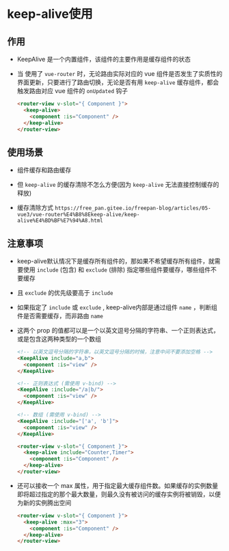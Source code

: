 # keep-alive使用

## 作用

+ KeepAlive 是一个内置组件，该组件的主要作用是缓存组件的状态

+ 当 使用了 `vue-router` 时，无论路由实际对应的 vue 组件是否发生了实质性的界面更新，只要进行了路由切换，无论是否有用 `keep-alive` 缓存组件，都会触发路由对应 vue 组件的 `onUpdated` 钩子

  ```html
  <router-view v-slot="{ Component }">
    <keep-alive>
      <component :is="Component" />
    </keep-alive>
  </router-view>
  ```

## 使用场景

+ 组件缓存和路由缓存
+ 但 `keep-alive` 的缓存清除不怎么方便(因为 `keep-alive` 无法直接控制缓存的释放)

+ 缓存清除方式 `https://free_pan.gitee.io/freepan-blog/articles/05-vue3/vue-router%E4%B8%8Ekeep-alive/keep-alive%E4%BD%BF%E7%94%A8.html`

## 注意事项

+ keep-alive默认情况下是缓存所有组件的，那如果不希望缓存所有组件，就需要使用 `include` (包含) 和 `exclude` (排除) 指定哪些组件要缓存，哪些组件不要缓存

+ 且 `exclude` 的优先级要高于 `include`
+ 如果指定了 `include` 或 `exclude` , keep-alive内部是通过组件 `name` ，判断组件是否需要缓存，而非路由 `name`

+ 这两个 prop 的值都可以是一个以英文逗号分隔的字符串、一个正则表达式，或是包含这两种类型的一个数组

  ```html
  <!-- 以英文逗号分隔的字符串，以英文逗号分隔的时候，注意中间不要添加空格 -->
  <KeepAlive include="a,b">
    <component :is="view" />
  </KeepAlive>

  <!-- 正则表达式 (需使用 v-bind) -->
  <KeepAlive :include="/a|b/">
    <component :is="view" />
  </KeepAlive>

  <!-- 数组 (需使用 v-bind) -->
  <KeepAlive :include="['a', 'b']">
    <component :is="view" />
  </KeepAlive>
  ```

  ```html
  <router-view v-slot="{ Component }">
    <keep-alive include="Counter,Timer">
      <component :is="Component" />
    </keep-alive>
  </router-view>
  ```

+ 还可以接收一个 max 属性，用于指定最大缓存组件数。如果缓存的实例数量即将超过指定的那个最大数量，则最久没有被访问的缓存实例将被销毁，以便为新的实例腾出空间

  ```html
  <router-view v-slot="{ Component }">
    <keep-alive :max="3">
      <component :is="Component" />
    </keep-alive>
  </router-view>
  ```
